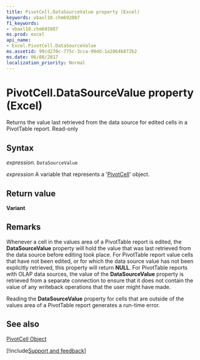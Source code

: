 ```yaml
---
title: PivotCell.DataSourceValue property (Excel)
keywords: vbaxl10.chm692087
f1_keywords:
- vbaxl10.chm692087
ms.prod: excel
api_name:
- Excel.PivotCell.DataSourceValue
ms.assetid: 99cd270c-775c-3cca-99dd-1a2864b872b2
ms.date: 06/08/2017
localization_priority: Normal
---
```



# PivotCell.DataSourceValue property (Excel)

Returns the value last retrieved from the data source for edited cells in a PivotTable report. Read-only


## Syntax

_expression_. `DataSourceValue`

_expression_ A variable that represents a '[PivotCell](Excel.PivotCell.md)' object.


## Return value

 **Variant**


## Remarks

Whenever a cell in the values area of a PivotTable report is edited, the  **DataSourceValue** property will hold the value that was last retrieved from the data source before editing took place. For PivotTable report value cells that have not been edited, or for which the data source value has not been explicitly retrieved, this property will return **NULL**. For PivotTable reports with OLAP data sources, the value of the **DataSourceValue** property is retrieved from a separate connection to ensure that it does not contain the value of any writeback operations that the user might have made.

Reading the  **DataSourceValue** property for cells that are outside of the values area of a PivotTable report generates a run-time error.


## See also


[PivotCell Object](Excel.PivotCell.md)

[!include[Support and feedback](~/includes/feedback-boilerplate.md)]